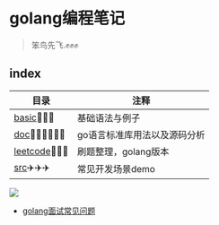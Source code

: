 # golang编程笔记
> 笨鸟先飞.✊✊✊

## index

|目录|注释|
|---|---|
|[basic](./basic/README.md)🐣🐣🐣|基础语法与例子|
|[doc](./doc/README.md)👨‍🎓👨‍🎓👨‍🎓|go语言标准库用法以及源码分析|
|[leetcode](./leetcode/readme.md)🚗🚗🚗|刷题整理，golang版本|
|[src](./src/README.md)✈️✈️✈️|常见开发场景demo|

<img src="https://tip.golang.org/lib/godoc/images/footer-gopher.jpg">

- [golang面试常见问题](https://github.com/ct-zh/interview/tree/master/go)

